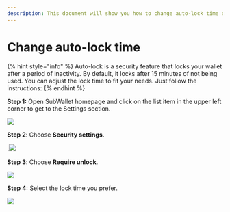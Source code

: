 ```yaml
---
description: This document will show you how to change auto-lock time on Subwallet.
---
```


# Change auto-lock time

{% hint style="info" %}
Auto-lock is a security feature that locks your wallet after a period of inactivity. By default, it locks after 15 minutes of not being used. You can adjust the lock time to fit your needs. Just follow the instructions:
{% endhint %}

**Step 1:** Open SubWallet homepage and click on the list item in the upper left corner to get to the Settings section.

![](<../.gitbook/assets/image (129) (1).png>)

**Step 2**: Choose **Security settings**.

.![](<../.gitbook/assets/image (131) (1).png>)

**Step 3**: Choose **Require unlock**.

![](<../.gitbook/assets/image (132) (1).png>)

**Step 4:** Select the lock time you prefer.

![](<../.gitbook/assets/image (133) (1).png>)
